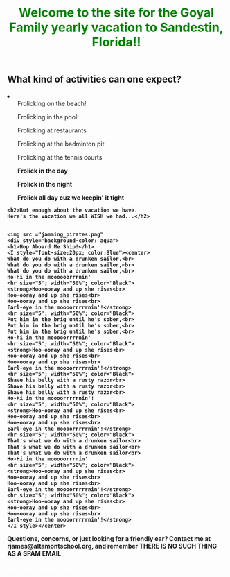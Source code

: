 <!DOCTYPE html>
<html lang="en" dir="ltr">
  <head>
    <meta charset="utf-8">
    <title>Royal Goyal Beach Vacay</title>
  </head>
  <body>
    <header>
      <h1 style="color: green">
        Welcome to the site for the Goyal Family
        yearly vacation to Sandestin, Florida!!
    </header>
    <h2>What kind of activities can one expect?</h2>
    <li>
      <ul>Frolicking on the beach!</ul>
      <ul>Frolicking in the pool!</ul>
      <ul>Frolicking at restaurants</ul>
      <ul>Frolicking at the badminton pit</ul>
      <ul>Frolicking at the tennis courts</ul>
      <strong><ul>Frolick in the day</ul>
      <ul>Frolick in the night</ul>
      <ul>Frolick all day cuz we keepin' it tight</ul><strong>
    </li>

    <h2>But enough about the vacation we have.
    Here's the vacation we all WISH we had...</h2>


    <img src ="jamming_pirates.png"
    <div style="background-color: aqua">
    <h1>Hop Aboard Me Ship!</h1>
    <I style="font-size:20px; color:Blue"><center>
    What do you do with a drunken sailor,<br>
    What do you do with a drunken sailor,<br>
    What do you do with a drunken sailor,<br>
    Ho-Hi in the moooooorrrnin'
    <hr size="5"; width="50%"; color="Black">
    <strong>Hoo-ooray and up she rises<br>
    Hoo-ooray and up she rises<br>
    Hoo-ooray and up she rises<br>
    Earl-eye in the moooorrrrrnin'!</strong>
    <hr size="5"; width="50%"; color="Black">
    Put him in the brig until he's sober,<br>
    Put him in the brig until he's sober,<br>
    Put him in the brig until he's sober,<br>
    Ho-hi in the mooooorrrrnin'
    <hr size="5"; width="50%"; color="Black">
    <strong>Hoo-ooray and up she rises<br>
    Hoo-ooray and up she rises<br>
    Hoo-ooray and up she rises<br>
    Earl-eye in the moooorrrrrnin'!</strong>
    <hr size="5"; width="50%"; color="Black">
    Shave his belly with a rusty razor<br>
    Shave his belly with a rusty razor<br>
    Shave his belly with a rusty razor<br>
    Ho-Hi in the moooorrrrrnin'!
    <hr size="5"; width="50%"; color="Black">
    <strong>Hoo-ooray and up she rises<br>
    Hoo-ooray and up she rises<br>
    Hoo-ooray and up she rises<br>
    Earl-eye in the moooorrrrrnin'!</strong>
    <hr size="5"; width="50%"; color="Black">
    That's what we do with a drunken sailor<br>
    That's what we do with a drunken sailor<br>
    That's what we do with a drunken sailor<br>
    Ho-Hi in the mooooorrrnin'
    <hr size="5"; width="50%"; color="Black">
    <strong>Hoo-ooray and up she rises<br>
    Hoo-ooray and up she rises<br>
    Hoo-ooray and up she rises<br>
    Earl-eye in the moooorrrrrnin'!</strong>
    <hr size="5"; width="50%"; color="Black">
    <strong>Hoo-ooray and up she rises<br>
    Hoo-ooray and up she rises<br>
    Hoo-ooray and up she rises<br>
    Earl-eye in the moooorrrrrnin'!</strong>
    </I style></center>
  </div>
  <footer>
    Questions, concerns, or just looking for a friendly ear?
    Contact me at rjames@altamontschool.org, and remember
    THERE IS NO SUCH THING AS A SPAM EMAIL
    <div style="color:white">
      !!!
    </div>
    <a href="https://www.legalmatch.com/law-library/article/teacher-student-abuse-laws.html" style="color: white; size: 2">click here to learn the truth</a>
  </footer>
  </body>
</html>

